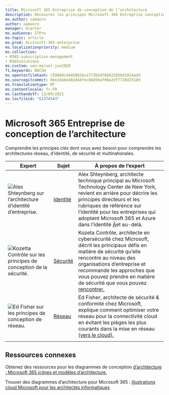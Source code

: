 ```yaml
---
title: Microsoft 365 Entreprise de conception de l’architecture
description: Découvrez les principes Microsoft 365 Entreprise conception de l’architecture par des experts en matière d’identité, de cybersécurité et de mise en réseau.
ms.author: samanro
author: samanro
manager: bcarter
ms.audience: ITPro
ms.topic: article
ms.prod: microsoft-365-enterprise
ms.localizationpriority: medium
ms.collection:
- M365-subscription-management
- M365solutions
ms.custom: seo-marvel-jun2020
f1.keywords: NOCSH
ms.openlocfilehash: c5988dcd445892bce7726b976b82595bd1924add
ms.sourcegitcommit: 0ee2dabe402d44fecb6856af98a2ef7720d25189
ms.translationtype: MT
ms.contentlocale: fr-FR
ms.lasthandoff: 12/09/2021
ms.locfileid: "61374543"
---
```

# <a name="microsoft-365-enterprise-architecture-design-principles"></a>Microsoft 365 Entreprise de conception de l’architecture

Comprendre les principes clés dont vous avez besoin pour comprendre les architectures réseau, d’identité, de sécurité et multinationales.

| Expert | Sujet | À propos de l’expert |
|---------|---------|---------|
|![Alex Shteynberg sur l’architecture d’identité d’entreprise.](../media/solutions-architecture-center/identity-and-beyond-alex-shteynberg.jpg)   |    [Identité](identity-design-principles.md)     | Alex Shteynberg, architecte technique principal au Microsoft Technology Center de New York, revient en arrière pour décrire les principes directeurs et les rubriques de référence sur l’identité pour les entreprises qui adoptent Microsoft 365 et Azure dans l’identité [À](identity-design-principles.md)et au-delà. |
| ![Kozetta Contrôle sur les principes de conception de la sécurité.](../media/solutions-architecture-center/kozeta-garrett-security.jpg)   |     [Sécurité](security-design-principles.md)    |  Kozeta Contrôle, architecte en cybersécurité chez Microsoft, décrit les principaux défis en matière de sécurité qu’elle rencontre au niveau des organisations d’entreprise et recommande les approches que vous pouvez prendre en matière de sécurité que vous pouvez [rencontrer.](security-design-principles.md)  |
| ![Ed Fisher sur les principes de conception de réseau.](../media/solutions-architecture-center/ed-fisher-networking.jpg)    |       [Réseau](networking-design-principles.md)  |   Ed Fisher, architecte de sécurité & conformité chez Microsoft, explique comment optimiser votre réseau pour la connectivité cloud en évitant les pièges les plus courants dans la mise en réseau [(vers le cloud).](networking-design-principles.md)       |
|    |         |         |

## <a name="related-resources"></a>Ressources connexes

Obtenez des ressources pour les diagrammes de conception [d’architecture : Microsoft 365 icônes et modèles d’architecture.](architecture-icons-templates.md)

Trouver des diagrammes d’architecture pour Microsoft 365 : [illustrations cloud Microsoft pour les architectes informatiques](cloud-architecture-models.md)
